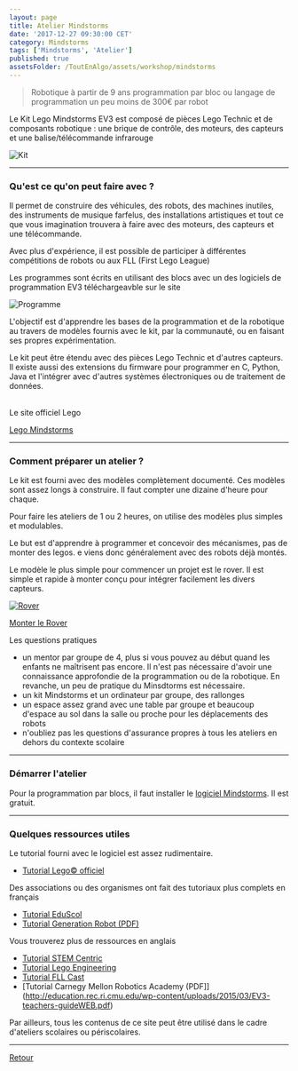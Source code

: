 ```yaml
---
layout: page
title: Atelier Mindstorms
date: '2017-12-27 09:30:00 CET'
category: Mindstorms
tags: ['Mindstorms', 'Atelier']
published: true
assetsFolder: /ToutEnAlgo/assets/workshop/mindstorms
---
```


>    Robotique
>    à partir de 9 ans
>    programmation par bloc ou langage de programmation
>    un peu moins de 300€ par robot
    

Le Kit Lego Mindstorms EV3 est composé de pièces Lego Technic et de composants robotique : une brique de contrôle, des moteurs, des capteurs et une balise/télécommande infrarouge 

![Kit]({{page.assetsFolder}}/kit-mindstorms.png)

---

### Qu'est ce qu'on peut faire avec ?

Il permet de construire des véhicules, des robots, des machines inutiles, des instruments de musique farfelus, des installations artistiques et tout ce que vous imagination trouvera à faire avec des moteurs, des capteurs et une télécommande.

Avec plus d'expérience, il est possible de participer à différentes compétitions de robots ou aux FLL (First Lego League)

Les programmes sont écrits en utilisant des blocs avec un des logiciels de programmation EV3 téléchargeavble sur le site

![Programme]({{page.assetsFolder}}/mindstorms-programme.png)

L'objectif est d'apprendre les bases de la programmation et de la robotique au travers de modèles fournis avec le kit, par la communauté, ou en faisant ses propres expérimentation. 

Le kit peut être étendu avec des pièces Lego Technic et d'autres capteurs. Il existe aussi des extensions du firmware pour programmer en C, Python, Java et l'intégrer avec d'autres systèmes électroniques ou de traitement de données.

<br>
Le site officiel Lego

[Lego Mindstorms](https://www.lego.com/fr-fr/mindstorms)


---

### Comment préparer un atelier ?

Le kit est fourni avec des modèles complètement documenté. Ces modèles sont assez longs à construire. Il faut compter une dizaine d'heure pour chaque. 

Pour faire les ateliers de 1 ou 2 heures, on utilise des modèles plus simples et modulables. 

Le but est d'apprendre à programmer et concevoir des mécanismes, pas de monter des legos. e viens donc généralement avec des robots déjà montés.

Le modèle le plus simple pour commencer un projet est le rover. Il est simple et rapide à monter conçu pour intégrer facilement les divers capteurs.

[![Rover]({{page.assetsFolder}}/rover.png)](rover/index.html) 

[Monter le Rover](rover/index.html) 

Les questions pratiques 
- un mentor par groupe de 4, plus si vous pouvez au début quand les enfants ne maîtrisent pas encore. Il n'est pas nécessaire d'avoir une connaissance approfondie de la programmation ou de la robotique. En revanche, un peu de pratique du Minsdtorms est nécessaire.
- un kit Mindstorms et un ordinateur par groupe, des rallonges
- un espace assez grand avec une table par groupe et beaucoup d'espace au sol dans la salle ou proche pour les déplacements des robots
- n'oubliez pas les questions d'assurance propres à tous les ateliers en dehors du contexte scolaire

---

### Démarrer l'atelier

Pour la programmation par blocs, il faut installer le [logiciel Mindstorms](https://www.lego.com/fr-fr/mindstorms/downloads/download-software). Il est gratuit.


---

### Quelques ressources utiles

Le tutorial fourni avec le logiciel est assez rudimentaire.
- [Tutorial Lego© officiel](https://www.lego.com/fr-fr/mindstorms/learn-to-program)

Des associations ou des organismes ont fait des tutoriaux plus complets en français
- [Tutorial EduScol](http://eduscol.education.fr/sti/ressources_techniques/tutoriel-brique-legor-mindstormsr-ev3#description)
- [Tutorial Generation Robot (PDF)](https://www.generationrobots.com/media/ev3_user_guide.pdf)

Vous trouverez plus de ressources en anglais
- [Tutorial STEM Centric](http://www.stemcentric.com/ev3-tutorial/)
- [Tutorial Lego Engineering](http://www.legoengineering.com/ev3-tutorials-by-students-for-students/)
- [Tutorial FLL Cast](https://www.fllcasts.com/search/ev3+programming)
- [Tutorial Carnegy Mellon Robotics Academy (PDF]](http://education.rec.ri.cmu.edu/wp-content/uploads/2015/03/EV3-teachers-guideWEB.pdf)

Par ailleurs, tous les contenus de ce site peut être utilisé dans le cadre d'ateliers scolaires ou périscolaires.

---

[Retour](/ToutEnAlgo/workshop/mindstorms)
